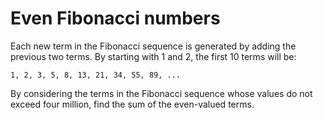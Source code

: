 # Even Fibonacci numbers

Each new term in the Fibonacci sequence is generated by adding the previous two
terms. By starting with 1 and 2, the first 10 terms will be:

```
1, 2, 3, 5, 8, 13, 21, 34, 55, 89, ...
```

By considering the terms in the Fibonacci sequence whose values do not exceed
four million, find the sum of the even-valued terms.
